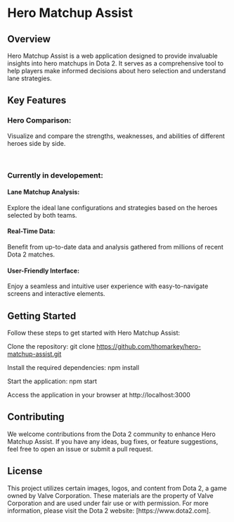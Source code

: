 <h1>Hero Matchup Assist</h1>

<h2>Overview</h2>

Hero Matchup Assist is a web application designed to provide invaluable insights into hero matchups in Dota 2. It serves as a comprehensive tool to help players make informed decisions about hero selection and understand lane strategies.

<h2>Key Features</h2>

<h3>Hero Comparison: </h3>

Visualize and compare the strengths, weaknesses, and abilities of different heroes side by side.

<br/>
<h3>Currently in developement:</h3>

<h4>Lane Matchup Analysis:</h4>
Explore the ideal lane configurations and strategies based on the heroes selected by both teams.

<h4>Real-Time Data: </h4>
Benefit from up-to-date data and analysis gathered from millions of recent Dota 2 matches.

<h4>User-Friendly Interface: </h4>
Enjoy a seamless and intuitive user experience with easy-to-navigate screens and interactive elements.


<h2>Getting Started</h2>

Follow these steps to get started with Hero Matchup Assist:

Clone the repository: git clone https://github.com/thomarkey/hero-matchup-assist.git

Install the required dependencies: npm install

Start the application: npm start

Access the application in your browser at http://localhost:3000


<h2>Contributing</h2>
We welcome contributions from the Dota 2 community to enhance Hero Matchup Assist. If you have any ideas, bug fixes, or feature suggestions, feel free to open an issue or submit a pull request.

<h2>License</h2>
This project utilizes certain images, logos, and content from Dota 2, a game owned by Valve Corporation. These materials are the property of Valve Corporation and are used under fair use or with permission. For more information, please visit the Dota 2 website: [https://www.dota2.com].

